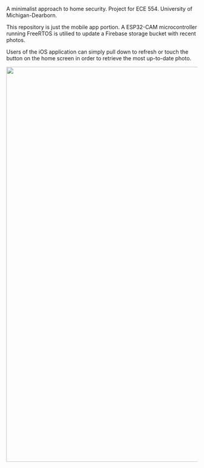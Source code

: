 A minimalist approach to home security. Project for ECE 554. University of Michigan-Dearborn.

This repository is just the mobile app portion. A ESP32-CAM microcontroller running FreeRTOS is utilied to update a Firebase storage bucket with recent photos.

Users of the iOS application can simply pull down to refresh or touch the button on the home screen in order to retrieve the most up-to-date photo.

<img src="https://user-images.githubusercontent.com/91169219/164123679-c3f96554-40b1-486b-9432-50b3942cb1d6.png" width="551" height="1037">
